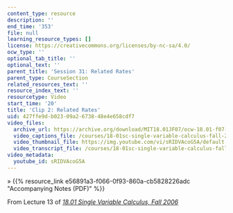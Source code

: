```yaml
---
content_type: resource
description: ''
end_time: '353'
file: null
learning_resource_types: []
license: https://creativecommons.org/licenses/by-nc-sa/4.0/
ocw_type: ''
optional_tab_title: ''
optional_text: ''
parent_title: 'Session 31: Related Rates'
parent_type: CourseSection
related_resources_text: ''
resource_index_text: ''
resourcetype: Video
start_time: '20'
title: 'Clip 2: Related Rates'
uid: 427ffe9d-b023-09a2-6738-48e4e658cdf7
video_files:
  archive_url: https://archive.org/download/MIT18.01JF07/ocw-18.01-f07-lec13_300k.mp4
  video_captions_file: /courses/18-01sc-single-variable-calculus-fall-2010/49e6b567ab4c53c8b5fbb7ac400ca7af_sRIDVAcoG5A.vtt
  video_thumbnail_file: https://img.youtube.com/vi/sRIDVAcoG5A/default.jpg
  video_transcript_file: /courses/18-01sc-single-variable-calculus-fall-2010/622df3c0eb950e014d48d73bb72fbc5a_sRIDVAcoG5A.pdf
video_metadata:
  youtube_id: sRIDVAcoG5A
---
```


» {{% resource_link e56891a3-f066-0f93-860a-cb5828226adc "Accompanying Notes (PDF)" %}}

From Lecture 13 of [_18.01 Single Variable Calculus, Fall 2006_](/courses/18-01-single-variable-calculus-fall-2006/video_galleries/video-lectures)

